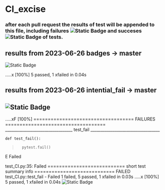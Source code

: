 # CI_excise

### after each pull request the results of test will be appended to this file, including failures ![Static Badge](https://img.shields.io/badge/test-fail-red) and succeses ![Static Badge](https://img.shields.io/badge/test-pass-green) of tests. 







## __results from 2023-06-26__ badges -> master 
![Static Badge](https://img.shields.io/badge/test-pass-green)

.....x                                                                   [100%]
5 passed, 1 xfailed in 0.04s

## __results from 2023-06-26__ intential_fail -> master 
## ![Static Badge](https://img.shields.io/badge/test-fail-red)

.....xF                                                                  [100%]
=================================== FAILURES ===================================
__________________________________ test_fail ___________________________________

    def test_fail():
>       pytest.fail()
E       Failed

test_CI.py:35: Failed
=========================== short test summary info ============================
FAILED test_CI.py::test_fail - Failed
1 failed, 5 passed, 1 xfailed in 0.03s
.....x                                                                   [100%]
5 passed, 1 xfailed in 0.04s
 ![Static Badge](https://img.shields.io/badge/test-pass-green)

